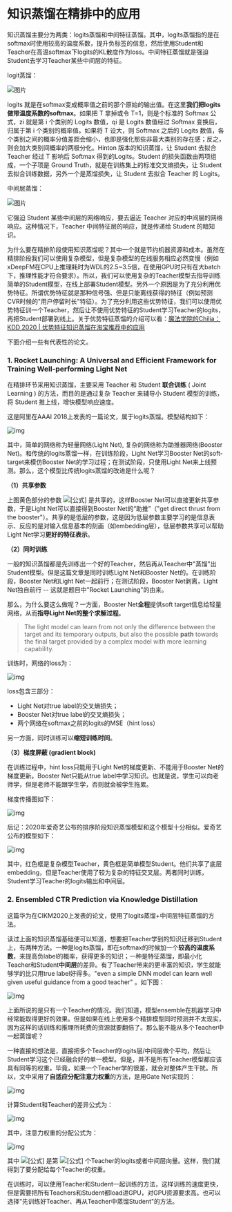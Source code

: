 

# 知识蒸馏在精排中的应用

知识蒸馏主要分为两类：logits蒸馏和中间特征蒸馏。其中，logits蒸馏指的是在softmax时使用较高的温度系数，提升负标签的信息，然后使用Student和Teacher在高温softmax下logits的KL散度作为loss。中间特征蒸馏就是强迫Student去学习Teacher某些中间层的特征。

logit蒸馏：

![图片](https://mmbiz.qpic.cn/mmbiz_jpg/zHbzQPKIBPjfBXaIBkO7trKgSchsNviaVzZ8nm8jw84ticcWFLbEWOCibaBCOK3D9tZeyAg4hpfT1nmFzcZmsOEug/640?wx_fmt=jpeg&wxfrom=5&wx_lazy=1&wx_co=1)

logits 就是在softmax变成概率值之前的那个原始的输出值。在这里**我们把logits做带温度系数的softmax**。如果把 T 拿掉或令 T=1，则是个标准的 Softmax 公式，zi 就是第 i 个类别的 Logits 数值，qi 是 Logits 数值经过 Softmax 变换后，归属于第 i 个类别的概率值。如果将 T 设大，则 Softmax 之后的 Logits 数值，各个类别之间的概率分值差距会缩小，也即是强化那些非最大类别的存在感；反之，则会加大类别间概率的两极分化。Hinton 版本的知识蒸馏，让 Student 去拟合 Teacher 经过 T 影响后 Softmax 得到的Logits。Student 的损失函数由两项组成，一个子项是 Ground Truth，就是在训练集上的标准交叉熵损失，让 Student 去拟合训练数据，另外一个是蒸馏损失，让 Student 去拟合 Teacher 的 Logits。

中间层蒸馏：

![图片](https://mmbiz.qpic.cn/mmbiz_jpg/zHbzQPKIBPjfBXaIBkO7trKgSchsNviaVO9nWCWnIBYibnImXIAdjqO6wicib4bmCXcfRrbUFT3IOMHrU5ECgu3mkg/640?wx_fmt=jpeg&wxfrom=5&wx_lazy=1&wx_co=1)

它强迫 Student 某些中间层的网络响应，要去逼近 Teacher 对应的中间层的网络响应。这种情况下，Teacher 中间特征层的响应，就是传递给 Student 的暗知识。



为什么要在精排阶段使用知识蒸馏呢？其中一个就是节约机器资源和成本。虽然在精排阶段我们可以使用复杂模型，但是复杂模型的在线服务相应必然变慢（例如xDeepFM在CPU上推理耗时为WDL的2.5~3.5倍，在使用GPU时只有在大batch下，推理性能才符合要求）。所以，我们可以使用复杂的Teacher模型去指导训练简单的Student模型，在线上部署Student模型。另外一个原因是为了充分利用优势特征。所谓优势特征就是那种信号强、但是只能离线获得的特征（例如预测CVR时候的"用户停留时长"特征）。为了充分利用这些优势特征，我们可以使用优势特征训一个Teacher，然后让不使用优势特征的Student学习Teacher的logits，再把Student部署到线上。关于优势特征蒸馏的介绍可以看：[魔法学院的Chilia：KDD 2020 | 优势特征知识蒸馏在淘宝推荐中的应用](https://zhuanlan.zhihu.com/p/422353733)

下面介绍一些有代表性的论文。

### 1. Rocket Launching: A Universal and Efficient Framework for Training Well-performing Light Net

在精排环节采用知识蒸馏，主要采用 Teacher 和 Student **联合训练** ( Joint Learning ) 的方法，而目的是通过复杂 Teacher 来辅导小 Student 模型的训练，将 Student 推上线，增快模型响应速度。

这是阿里在AAAI 2018上发表的一篇论文，属于logits蒸馏。模型结构如下：

![img](https://pic1.zhimg.com/80/v2-f1c16cc9a1e266abe7f0b0c59ea5d874_1440w.jpg)

其中，简单的网络称为轻量网络(Light Net), 复杂的网络称为助推器网络(Booster Net)。和传统的logits蒸馏一样，在训练阶段，Light Net学习Booster Net的soft-target来模仿Booster Net的学习过程；在测试阶段，只使用Light Net来上线预测。那么，这个模型比传统logits蒸馏的改进是什么呢？

**（1）共享参数**

上图黄色部分的参数 ![[公式]](https://www.zhihu.com/equation?tex=W_s) 是共享的，这样Booster Net可以直接更新共享参数，于是Light Net可以直接得到Booster Net的“助推”（"get direct thrust from the booster"）。共享的是低层的参数，这是因为低层参数主要学习的是信息表示、反应的是对输入信息基本的刻画（如embedding层），低层参数共享可以帮助Light Net学习**更好的特征表示**。

**（2）同时训练**

一般的知识蒸馏都是先训练出一个好的Teacher，然后再从Teacher中"蒸馏"出Student模型。但是这篇文章是同时训练Light Net和Booster Net的。在训练阶段，Booster Net和Light Net一起前行；在测试阶段，Booster Net剥离，Light Net独自前行 -- 这就是题目中"Rocket Launching"的由来。

那么，为什么要这么做呢？一方面，Booster Net**全程**提供soft target信息给轻量网络，从而**指导Light Net的整个求解过程**。

> The light model can learn from not only the difference between the target and its temporary outputs, but also the possible **path** towards the final target provided by a complex model with more learning capability.

训练时，网络的loss为：

![img](https://pic4.zhimg.com/80/v2-83f24af2e6534af78e5e61a03bf930bb_1440w.jpg)

loss包含三部分：

- Light Net对true label的交叉熵损失；
- Booster Net对true label的交叉熵损失；
- 两个网络在softmax之前的logits的MSE（hint loss）

另一方面，同时训练可以**缩短训练时间**。

**（3）梯度屏蔽 (gradient block)**

在训练过程中，hint loss只能用于Light Net的梯度更新、不能用于Booster Net的梯度更新。Booster Net只能从true label中学习知识。也就是说，学生可以向老师学，但是老师不能跟学生学，否则就会被学生拖累。

梯度传播图如下：

![img](https://pic4.zhimg.com/80/v2-3f3c878b71871a6e3987358621287083_1440w.jpg)

后记：2020年爱奇艺公布的排序阶段知识蒸馏模型和这个模型十分相似。爱奇艺公布的模型如下：

![img](https://pic3.zhimg.com/80/v2-f7f0cd3756e8a8d5f4dbc5c12fcbd5a6_1440w.jpg)

其中，红色框是复杂模型Teacher，黄色框是简单模型Student。他们共享了底层embedding，但是Teacher使用了较为复杂的特征交叉层。两者同时训练，Student学习Teacher的logits输出和中间层。

### 2. Ensembled CTR Prediction via Knowledge Distillation

这篇华为在CIKM2020上发表的论文，使用了logits蒸馏+中间层特征蒸馏的方法。

读过上面的知识蒸馏基础便可以知道，想要把Teacher学到的知识迁移到Student上，有两种方法。一种是logits蒸馏，即在softmax的时候加一个**较高的温度系数**，来提高负label的概率，获得更多的知识；一种是特征蒸馏，即最小化Teacher和Student**中间层**的差异。有了Teacher带来的更丰富的知识，学生就能够学的比只用true label好得多。"even a simple DNN model can learn well given useful guidance from a good teacher" 。如下图：

![img](https://pic2.zhimg.com/80/v2-5ffbde648d67248eaa80c2047a5c164d_1440w.jpg)

上面所说的是只有一个Teacher的情况。我们知道，模型ensemble在机器学习中经常能取得更好的效果。但是如果在线上使用多个精排模型同时预测并不太现实，因为这样的话训练和推理所耗费的资源就要翻倍了。那么能不能从多个Teacher中一起蒸馏呢？

一种直接的想法是，直接把多个Teacher的logits层/中间层做个平均，然后让Student学习这个已经融合好的单一模型。但是，并不是所有Teacher模型都应该具有同等的权重。毕竟，如果一个Teacher学的很差，就会对整体产生干扰。所以，文中采用了**自适应分配注意力权重**的方法，是用Gate Net实现的：

![img](https://pic3.zhimg.com/80/v2-1a655b22960f90c25e9664dc3a73d78e_1440w.jpg)

计算Student和Teacher的差异公式为：

![img](https://pic2.zhimg.com/80/v2-4fcb78abb18081517f3a88bd52b298c9_1440w.jpg)

其中，注意力权重的分配公式为：

![img](https://pic2.zhimg.com/80/v2-98d9bd6a8e418938a414fedce41ab5f5_1440w.jpeg)

其中 ![[公式]](https://www.zhihu.com/equation?tex=z_%7BT_i%7D) 是第 ![[公式]](https://www.zhihu.com/equation?tex=T_i) 个Teacher的logits或者中间层向量。这样，我们就得到了要分配给每个Teacher的权重。

在训练时，可以使用Teacher和Student一起训练的方法，这样训练的速度更快，但是需要把所有Teachers和Student都load进GPU，对GPU资源要求高。也可以选择"先训练好Teacher、再从Teacher中蒸馏Student"的方法。